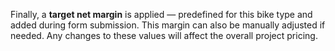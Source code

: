 Finally, a **target net margin** is applied — predefined for this bike type and added during form submission. This margin can also be manually adjusted if needed. Any changes to these values will affect the overall project pricing.
